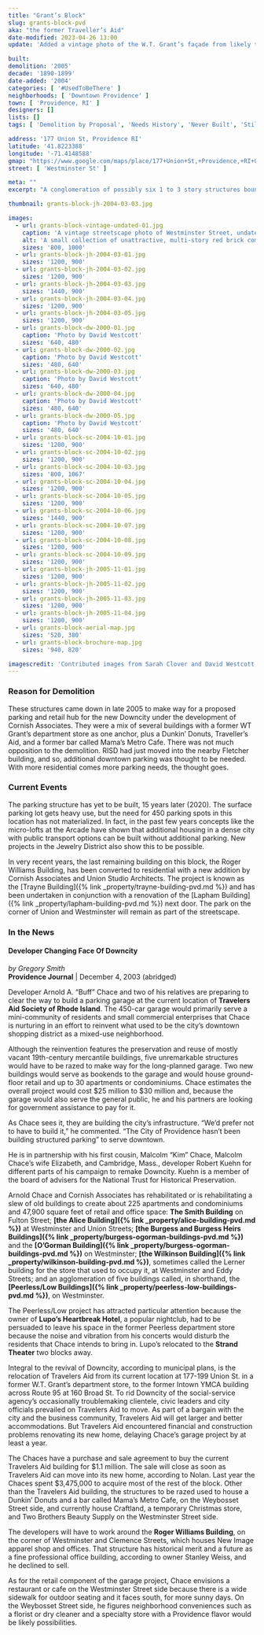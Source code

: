 ```yaml
---
title: "Grant’s Block"
slug: grants-block-pvd
aka: "the former Traveller’s Aid"
date-modified: 2023-04-26 13:00
update: 'Added a vintage photo of the W.T. Grant’s façade from likely the 1950sbundle install'

built:
demolition: '2005'
decade: '1890-1899'
date-added: '2004'
categories: [ '#UsedToBeThere' ]
neighborhoods: [ 'Downtown Providence' ]
town: [ 'Providence, RI' ]
designers: []
lists: []
tags: [ 'Demolition by Proposal', 'Needs History', 'Never Built', 'Still an Empty Lot' ]

address: '177 Union St, Providence RI'
latitude: '41.8223388'
longitude: '-71.4148588'
gmap: "https://www.google.com/maps/place/177+Union+St,+Providence,+RI+02903/@41.8223388,-71.4148588,17z/data=!3m1!4b1!4m5!3m4!1s0x89e4451383a0df85:0x5b5bcd4911651bfd!8m2!3d41.8223388!4d-71.4126701"
street: [ 'Westminster St' ]

meta: ""
excerpt: "A conglomeration of possibly six 1 to 3 story structures bounded by Westminster, Union, and Weybosset Streets razed in 2005 for a proposed parking garage"

thumbnail: grants-block-jh-2004-03-03.jpg

images:
  - url: grants-block-vintage-undated-01.jpg
    caption: 'A vintage streetscape photo of Westminster Street, undated. Grants is the first building on the left, the Trayne Building, the Wit Building with “Jean’s” on the façade, and the Lapham Builing at the end of the block.'
    alt: 'A small collection of unattractive, multi-story red brick commercial structures joined together over the years by various projects to connect the interior spaces. The Westminster Street façade was multi-story but with no windows on the upper floors. A commercial storefront occupied the first floor.'
    sizes: '800, 1000'
  - url: grants-block-jh-2004-03-01.jpg
    sizes: '1200, 900'
  - url: grants-block-jh-2004-03-02.jpg
    sizes: '1200, 900'
  - url: grants-block-jh-2004-03-03.jpg
    sizes: '1440, 900'
  - url: grants-block-jh-2004-03-04.jpg
    sizes: '1200, 900'
  - url: grants-block-jh-2004-03-05.jpg
    sizes: '1200, 900'
  - url: grants-block-dw-2000-01.jpg
    caption: 'Photo by David Westcott'
    sizes: '640, 480'
  - url: grants-block-dw-2000-02.jpg
    caption: 'Photo by David Westcott'
    sizes: '480, 640'
  - url: grants-block-dw-2000-03.jpg
    caption: 'Photo by David Westcott'
    sizes: '640, 480'
  - url: grants-block-dw-2000-04.jpg
    caption: 'Photo by David Westcott'
    sizes: '480, 640'
  - url: grants-block-dw-2000-05.jpg
    caption: 'Photo by David Westcott'
    sizes: '480, 640'
  - url: grants-block-sc-2004-10-01.jpg
    sizes: '1200, 900'
  - url: grants-block-sc-2004-10-02.jpg
    sizes: '1200, 900'
  - url: grants-block-sc-2004-10-03.jpg
    sizes: '800, 1067'
  - url: grants-block-sc-2004-10-04.jpg
    sizes: '1200, 900'
  - url: grants-block-sc-2004-10-05.jpg
    sizes: '1200, 900'
  - url: grants-block-sc-2004-10-06.jpg
    sizes: '1440, 900'
  - url: grants-block-sc-2004-10-07.jpg
    sizes: '1200, 900'
  - url: grants-block-sc-2004-10-08.jpg
    sizes: '1200, 900'
  - url: grants-block-sc-2004-10-09.jpg
    sizes: '1200, 900'
  - url: grants-block-jh-2005-11-01.jpg
    sizes: '1200, 900'
  - url: grants-block-jh-2005-11-02.jpg
    sizes: '1200, 900'
  - url: grants-block-jh-2005-11-03.jpg
    sizes: '1200, 900'
  - url: grants-block-jh-2005-11-04.jpg
    sizes: '1200, 900'
  - url: grants-block-aerial-map.jpg
    sizes: '520, 380'
  - url: grants-block-brochure-map.jpg
    sizes: '940, 820'

imagescredit: 'Contributed images from Sarah Clover and David Westcott. Map from a Cornish Downcity living brochure.'
---
```


### Reason for Demolition

These structures came down in late 2005 to make way for a proposed parking and retail hub for the new Downcity under the development of Cornish Associates. They were a mix of several buildings with a former WT Grant’s department store as one anchor, plus a Dunkin’ Donuts, Traveller’s Aid, and a former bar called Mama’s Metro Cafe. There was not much opposition to the demolition. RISD had just moved into the nearby Fletcher building, and so, additional downtown parking was thought to be needed. With more residential comes more parking needs, the thought goes.


### Current Events

The parking structure has yet to be built, 15 years later (2020). The surface parking lot gets heavy use, but the need for 450 parking spots in this location has not materialized. In fact, in the past few years concepts like the micro-lofts at the Arcade have shown that additional housing in a dense city with public transport options can be built without additional parking. New projects in the Jewelry District also show this to be possible.

In very recent years, the last remaining building on this block, the Roger Williams Building, has been converted to residential with a new addition by Cornish Associates and Union Studio Architects. The project is known as the [Trayne Building]({% link _property/trayne-building-pvd.md %}) and has been undertaken in conjunction with a renovation of the [Lapham Building]({% link _property/lapham-building-pvd.md %}) next door. The park on the corner of Union and Westminster will remain as part of the streetscape.


### In the News

#### Developer Changing Face Of Downcity

_by Gregory Smith_  
**Providence Journal** | December 4, 2003 (abridged)

Developer Arnold A. “Buff” Chace and two of his relatives are preparing to clear the way to build a parking garage at the current location of **Travelers Aid Society of Rhode Island**. The 450-car garage would primarily serve a mini-community of residents and small commercial enterprises that Chace is nurturing in an effort to reinvent what used to be the city’s downtown shopping district as a mixed-use neighborhood.

Although the reinvention features the preservation and reuse of mostly vacant 19th-century mercantile buildings, five unremarkable structures would have to be razed to make way for the long-planned garage. Two new buildings would serve as bookends to the garage and would house ground-floor retail and up to 30 apartments or condominiums. Chace estimates the overall project would cost $25 million to $30 million and, because the garage would also serve the general public, he and his partners are looking for government assistance to pay for it.

As Chace sees it, they are building the city’s infrastructure. “We’d prefer not to have to build it,” he commented. “The City of Providence hasn’t been building structured parking” to serve downtown.

He is in partnership with his first cousin, Malcolm “Kim” Chace, Malcolm Chace’s wife Elizabeth, and Cambridge, Mass., developer Robert Kuehn for different parts of his campaign to remake Downcity. Kuehn is a member of the board of advisers for the National Trust for Historical Preservation.

Arnold Chace and Cornish Associates has rehabilitated or is rehabilitating a slew of old buildings to create about 225 apartments and condominiums and 47,900 square feet of retail and office space: **The Smith Building** on Fulton Street; **[the Alice Building]({% link _property/alice-building-pvd.md %})** at Westminster and Union Streets; **[the Burgess and Burgess Heirs Buildings]({% link _property/burgess-ogorman-buildings-pvd.md %})** and the **[O’Gorman Building]({% link _property/burgess-ogorman-buildings-pvd.md %})** on Westminster; **[the Wilkinson Building]({% link _property/wilkinson-building-pvd.md %})**, sometimes called the Lerner building for the store that used to occupy it, at Westminster and Eddy Streets; and an agglomeration of five buildings called, in shorthand, the **[Peerless/Low Buildings]({% link _property/peerless-low-buildings-pvd.md %})**, on Westminster.

The Peerless/Low project has attracted particular attention because the owner of **Lupo’s Heartbreak Hotel**, a popular nightclub, had to be persuaded to leave his space in the former Peerless department store because the noise and vibration from his concerts would disturb the residents that Chace intends to bring in. Lupo’s relocated to the **Strand Theater** two blocks away.

Integral to the revival of Downcity, according to municipal plans, is the relocation of Travelers Aid from its current location at 177-199 Union St. in a former W.T. Grant’s department store, to the former Intown YMCA building across Route 95 at 160 Broad St. To rid Downcity of the social-service agency’s occasionally troublemaking clientele, civic leaders and city officials prevailed on Travelers Aid to move. As part of a bargain with the city and the business community, Travelers Aid will get larger and better accommodations. But Travelers Aid encountered financial and construction problems renovating its new home, delaying Chace’s garage project by at least a year.

The Chaces have a purchase and sale agreement to buy the current Travelers Aid building for $1.1 million. The sale will close as soon as Travelers Aid can move into its new home, according to Nolan. Last year the Chaces spent $3,475,000 to acquire most of the rest of the block. Other than the Travelers Aid building, the structures to be razed used to house a Dunkin’ Donuts and a bar called Mama’s Metro Cafe, on the Weybosset Street side, and currently house Craftland, a temporary Christmas store, and Two Brothers Beauty Supply on the Westminster Street side.

The developers will have to work around the **Roger Williams Building**, on the corner of Westminster and Clemence Streets, which houses New Image apparel shop and offices. That structure has historical merit and a future as a fine professional office building, according to owner Stanley Weiss, and he declined to sell.

As for the retail component of the garage project, Chace envisions a restaurant or cafe on the Westminster Street side because there is a wide sidewalk for outdoor seating and it faces south, for more sunny days. On the Weybosset Street side, he figures neighborhood conveniences such as a florist or dry cleaner and a specialty store with a Providence flavor would be likely possibilities.
